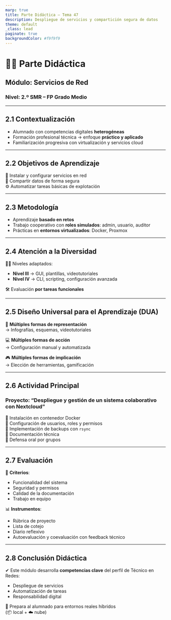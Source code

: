 ```yaml
---
marp: true
title: Parte Didáctica – Tema 47
description: Despliegue de servicios y compartición segura de datos
theme: default
_class: lead
paginate: true
backgroundColor: #f9f9f9
---
```


# 👨‍💻 Parte Didáctica  
## Módulo: Servicios de Red  
### Nivel: 2.º SMR – FP Grado Medio

---

## 2.1 Contextualización

- Alumnado con competencias digitales **heterogéneas**
- Formación profesional técnica → enfoque **práctico y aplicado**
- Familiarización progresiva con virtualización y servicios cloud

---

## 2.2 Objetivos de Aprendizaje

🎯 Instalar y configurar servicios en red  
🔐 Compartir datos de forma segura  
⚙️ Automatizar tareas básicas de explotación

---

## 2.3 Metodología

- Aprendizaje **basado en retos**
- Trabajo cooperativo con **roles simulados**: admin, usuario, auditor
- Prácticas en **entornos virtualizados**: Docker, Proxmox

---

## 2.4 Atención a la Diversidad

👩‍🏫 Niveles adaptados:

- **Nivel III** → GUI, plantillas, videotutoriales
- **Nivel IV** → CLI, scripting, configuración avanzada

🛠️ Evaluación **por tareas funcionales**

---

## 2.5 Diseño Universal para el Aprendizaje (DUA)

🧠 **Múltiples formas de representación**  
→ Infografías, esquemas, videotutoriales

💻 **Múltiples formas de acción**  
→ Configuración manual y automatizada

🎮 **Múltiples formas de implicación**  
→ Elección de herramientas, gamificación

---

## 2.6 Actividad Principal  
### Proyecto: “Despliegue y gestión de un sistema colaborativo con Nextcloud”

🔧 Instalación en contenedor Docker  
🔐 Configuración de usuarios, roles y permisos  
💾 Implementación de backups con `rsync`  
📄 Documentación técnica  
🎤 Defensa oral por grupos

---

## 2.7 Evaluación

📌 **Criterios**:
- Funcionalidad del sistema
- Seguridad y permisos
- Calidad de la documentación
- Trabajo en equipo

📊 **Instrumentos**:
- Rúbrica de proyecto
- Lista de cotejo
- Diario reflexivo
- Autoevaluación y coevaluación con feedback técnico

---

## 2.8 Conclusión Didáctica

✔ Este módulo desarrolla **competencias clave** del perfil de Técnico en Redes:

- Despliegue de servicios
- Automatización de tareas
- Responsabilidad digital

🎯 Prepara al alumnado para entornos reales híbridos  
(📦 local + ☁️ nube)
